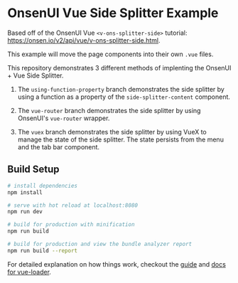 # OnsenUI Vue Side Splitter Example

Based off of the OnsenUI Vue `<v-ons-splitter-side>` tutorial: https://onsen.io/v2/api/vue/v-ons-splitter-side.html.

This example will move the page components into their own `.vue` files.

This repository demonstrates 3 different methods of implenting the OnsenUI + Vue Side Splitter.

1. The `using-function-property` branch demonstrates the side splitter by using a function as a property of the `side-splitter-content` component.

2. The `vue-router` branch demonstrates the side splitter by using OnsenUI's `vue-router` wrapper.

3. The `vuex` branch demonstrates the side splitter by using VueX to manage the state of the side splitter. The state persists from the menu and the tab bar component.

## Build Setup

``` bash
# install dependencies
npm install

# serve with hot reload at localhost:8080
npm run dev

# build for production with minification
npm run build

# build for production and view the bundle analyzer report
npm run build --report
```

For detailed explanation on how things work, checkout the [guide](http://vuejs-templates.github.io/webpack/) and [docs for vue-loader](http://vuejs.github.io/vue-loader).
